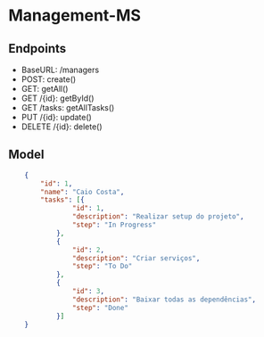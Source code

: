 # Management-MS

## Endpoints

- BaseURL: /managers
- POST: create()
- GET: getAll()
- GET /{id}: getById()
- GET /tasks: getAllTasks()
- PUT /{id}: update()
- DELETE /{id}: delete()

## Model
``` json
    {
        "id": 1,
        "name": "Caio Costa",
        "tasks": [{
                "id": 1,
                "description": "Realizar setup do projeto",
                "step": "In Progress"
            },
            {
                "id": 2,
                "description": "Criar serviços",
                "step": "To Do"
            },
            {
                "id": 3,
                "description": "Baixar todas as dependências",
                "step": "Done"
            }]
    }
```